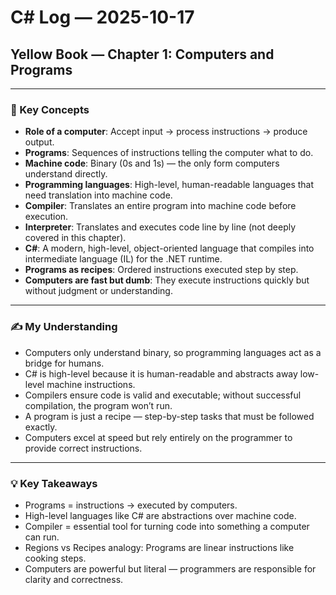 # C# Log — 2025-10-17 
## Yellow Book — Chapter 1: Computers and Programs  

---

### 📖 Key Concepts
- **Role of a computer**: Accept input → process instructions → produce output.  
- **Programs**: Sequences of instructions telling the computer what to do.  
- **Machine code**: Binary (0s and 1s) — the only form computers understand directly.  
- **Programming languages**: High-level, human-readable languages that need translation into machine code.  
- **Compiler**: Translates an entire program into machine code before execution.  
- **Interpreter**: Translates and executes code line by line (not deeply covered in this chapter).  
- **C#**: A modern, high-level, object-oriented language that compiles into intermediate language (IL) for the .NET runtime.  
- **Programs as recipes**: Ordered instructions executed step by step.  
- **Computers are fast but dumb**: They execute instructions quickly but without judgment or understanding.  

---

### ✍️ My Understanding
- Computers only understand binary, so programming languages act as a bridge for humans.  
- C# is high-level because it is human-readable and abstracts away low-level machine instructions.  
- Compilers ensure code is valid and executable; without successful compilation, the program won’t run.  
- A program is just a recipe — step-by-step tasks that must be followed exactly.  
- Computers excel at speed but rely entirely on the programmer to provide correct instructions.  

---

### 💡 Key Takeaways
- Programs = instructions → executed by computers.  
- High-level languages like C# are abstractions over machine code.  
- Compiler = essential tool for turning code into something a computer can run.  
- Regions vs Recipes analogy: Programs are linear instructions like cooking steps.  
- Computers are powerful but literal — programmers are responsible for clarity and correctness.  
